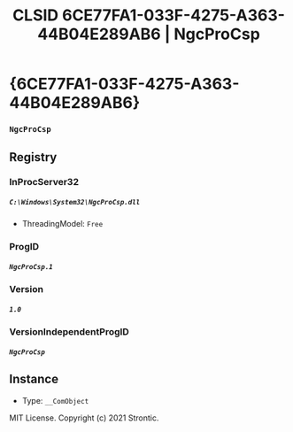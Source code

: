﻿---
title: "CLSID 6CE77FA1-033F-4275-A363-44B04E289AB6 | NgcProCsp"
excerpt: What is COM-Object CLSID 6CE77FA1-033F-4275-A363-44B04E289AB6?
---

# {6CE77FA1-033F-4275-A363-44B04E289AB6}

### `NgcProCsp`

## Registry


### InProcServer32

##### `C:\Windows\System32\NgcProCsp.dll`
* ThreadingModel: `Free`

### ProgID

##### `NgcProCsp.1`

### Version

##### `1.0`

### VersionIndependentProgID

##### `NgcProCsp`

## Instance

* Type: `__ComObject`

MIT License. Copyright (c) 2021 Strontic.


